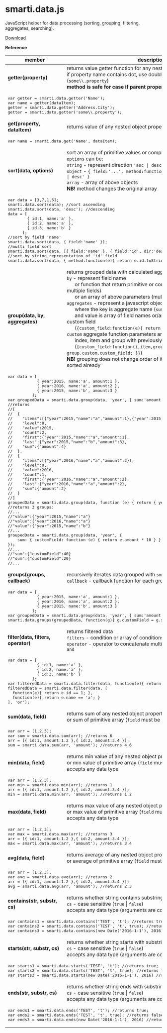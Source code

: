 # smarti.data.js

JavaScript helper for data processing (sorting, grouping, filtering, aggregates, searching).

[Download](https://raw.githubusercontent.com/onitecsoft/smarti.data.js/master/src/smarti.data.js)

<b>Reference</b>

<table>
  <thead>
    <tr>
      <th>member</th>
      <th>description</th>
    </tr>
  </thead>
  <tr>
    <td><b>getter(property)</b></td>
    <td>returns value getter function for any nested object property<br/>if property name contains dot, use double backslash to escape it (<code>some\\.property</code>)<br/><b>method is safe for case if parent property is not set</b></td>
  </tr>
  <tr>
    <td colspan="2">
<pre lang="javascript">
var getter = smarti.data.getter('Name');
var name = getter(dataItem);
getter = smarti.data.getter('Address.City');
getter = smarti.data.getter('some\\.property');
</pre>
    </td>
  </tr>
  <tr>
    <td><b>get(property, dataItem)</b></td>
    <td>returns value of any nested object property</td>
  </tr>
  <tr>
    <td colspan="2">
      <pre lang="javascript">var name = smarti.data.get('Name', dataItem);</pre>
    </td>
  </tr>
  <tr>
    <td><b>sort(data, options)</b></td>
    <td>sort an array of primitive values or complex objects<br/>
      <code>options</code> can be:<br/>
      <code>string</code> - represent direction <code>'asc | desc'</code><br/>
      <code>object</code> - <code>{ field:'...', method:function(e){ return ... }, dir:'asc | desc' }</code><br/>
      <code>array</code> - array of above objects<br/><b>NB!</b> method changes the original array</td>
  </tr>
  <tr>
    <td colspan="2">
<pre lang="javascript">
var data = [3,7,1,5];
smarti.data.sort(data); //sort ascending
smarti.data.sort(data, 'desc'); //descending
data = [
        { id:1, name:'a' },
        { id:2, name:'a' },
        { id:3, name:'b' }
      ];
//sort by field 'name'
smarti.data.sort(data, { field:'name' });
//multi field sort
smarti.data.sort(data, [{ field:'name' }, { field:'id', dir:'desc' }]);
//sort by string representation of 'id' field
smarti.data.sort(data, { method:function(e){ return e.id.toString() } });
</pre>
    </td>
  </tr>
  <tr>
    <td><b>group(data, by, aggregates)</b></td>
    <td>returns grouped data with calculated aggregates<br/>
      <code>by</code> - represent field name<br/>
      &nbsp; &nbsp; &nbsp; or function that return primitive or complex object value (group by multiple fields)<br/>
      &nbsp; &nbsp; &nbsp; or an array of above parameters (multiple nested groups)<br/>
      <code>aggregates</code> - represent a javascript object of calculated field aggregates<br/>
      &nbsp; &nbsp; &nbsp; where the key is aggregate name (<code>sum</code>, <code>avg</code>, <code>min</code>, <code>max</code>, <code>custom</code>)<br/>
      &nbsp; &nbsp; &nbsp; and value is array of field names or/and objects that represent custom field<br/>
      &nbsp; &nbsp; &nbsp; (<code>{custom_field:function(e){ return e.SomeField; }}</code>)<br/>
      <code>custom</code> aggregate function parameters are:<br/>
      &nbsp; &nbsp; &nbsp; index, item and group with previously calculated aggregates<br/>
      &nbsp; &nbsp; &nbsp; (<code>{custom_field:function(i,item,group){ return item.SomeField + group.custom.custom_field; }}</code>)<br/>
      <b>NB!</b> grouping does not change order of items, so supposed data is sorted already</td>
  </tr>
  <tr>
    <td colspan="2">
<pre lang="javascript">
var data = [
            { year:2015, name:'a', amount:1 },
            { year:2016, name:'a', amount:2 },
            { year:2015, name:'b', amount:3 }
          ];
var groupedData = smarti.data.group(data, 'year', { sum:'amount' });
//returns 
//[
//  {
//    "items":[{"year":2015,"name":"a","amount":1},{"year":2015,"name":"b","amount":3}],
//    "level":0,
//    "value":2015,
//    "count":2,
//    "first":{"year":2015,"name":"a","amount":1},
//    "last":{"year":2015,"name":"b","amount":3},
//    "sum":{"amount":4}
//  },
//  {
//    "items":[{"year":2016,"name":"a","amount":2}],
//    "level":0,
//    "value":2016,
//    "count":1,
//    "first":{"year":2016,"name":"a","amount":2},
//    "last":{"year":2016,"name":"a","amount":2},
//    "sum":{"amount":2}
//  }
//]
groupedData = smarti.data.group(data, function (e) { return { year: e.year, name: e.name } });
//returns 3 groups:
//...
//"value":{"year":2015,"name":"a"}
//"value":{"year":2016,"name":"a"}
//"value":{"year":2015,"name":"b"}
//...
groupedData = smarti.data.group(data, 'year', {
    sum: { customField: function (e) { return e.amount * 10 } }
});
//...
//"sum":{"customField":40}
//"sum":{"customField":20}
//...
</pre>
    </td>
  </tr>
  <tr>
    <td><b>groups(groups, callback)</b></td>
    <td>recursively iterates data grouped with <code>smarti.data.group</code><br/><code>callback</code> - callback function for each group (<code>function(group){ ... }</code>)</td>
  </tr>
  <tr>
    <td colspan="2">
<pre lang="javascript">
var data = [
            { year:2015, name:'a', amount:1 },
            { year:2016, name:'a', amount:2 },
            { year:2015, name:'b', amount:3 }
          ];
var groupedData = smarti.data.group(data, 'year', { sum:'amount' });
smarti.data.groups(groupedData, function(g){ g.customField = g.sum.amount * 10; });
</pre>
    </td>
  </tr>
  <tr>
    <td><b>filter(data, filters, operator)</b></td>
    <td>returns filtered data<br/><code>filters</code> - condition or array of conditions represented by functions<br/><code>operator</code> - operator to concatenate multiple conditions (<code>and</code>, <code>or</code>). Default <code>and</code> </td>
  </tr>
  <tr>
    <td colspan="2">
<pre lang="javascript">
var data = [
            { id:1, name:'a' },
            { id:2, name:'a' },
            { id:3, name:'b' }
          ];
var filteredData = smarti.data.filter(data, function(e){ return e.id > 1; });
filteredData = smarti.data.filter(data, [
  function(e){ return e.id == 1; },
  function(e){ return e.name == 'a'; }
], 'or');
</pre>
    </td>
  </tr>
  <tr>
    <td><b>sum(data, field)</b></td>
    <td>returns sum of any nested object property<br/>or sum of primitive array (<code>field</code> must be <code>null</code>)</td>
  </tr>
  <tr>
    <td colspan="2">
<pre lang="javascript">
var arr = [1,2,3];
var sum = smarti.data.sum(arr); //returns 6
arr = [{ id:1, amount:1.2 },{ id:2, amount:3.4 }];
sum = smarti.data.sum(arr, 'amount'); //returns 4.6
</pre>
    </td>
  </tr>
  <tr>
    <td><b>min(data, field)</b></td>
    <td>returns min value of any nested object property<br/>or min value of primitive array (<code>field</code> must be <code>null</code>)<br/>accepts any data type</td>
  </tr>
  <tr>
    <td colspan="2">
<pre lang="javascript">
var arr = [1,2,3];
var min = smarti.data.min(arr); //returns 1
arr = [{ id:1, amount:1.2 },{ id:2, amount:3.4 }];
min = smarti.data.min(arr, 'amount'); //returns 1.2
</pre>
    </td>
  </tr>
  <tr>
    <td><b>max(data, field)</b></td>
    <td>returns max value of any nested object property<br/>or max value of primitive array (<code>field</code> must be <code>null</code>)<br/>accepts any data type</td>
  </tr>
  <tr>
    <td colspan="2">
<pre lang="javascript">
var arr = [1,2,3];
var max = smarti.data.max(arr); //returns 3
arr = [{ id:1, amount:1.2 },{ id:2, amount:3.4 }];
max = smarti.data.max(arr, 'amount'); //returns 3.4
</pre>
    </td>
  </tr>
  <tr>
    <td><b>avg(data, field)</b></td>
    <td>returns average of any nested object property<br/>or average of primitive array (<code>field</code> must be <code>null</code>)</td>
  </tr>
  <tr>
    <td colspan="2">
<pre lang="javascript">
var arr = [1,2,3];
var avg = smarti.data.avg(arr); //returns 2
arr = [{ id:1, amount:1.2 },{ id:2, amount:3.4 }];
avg = smarti.data.avg(arr, 'amount'); //returns 2.3
</pre>
    </td>
  </tr>
  <tr>
    <td><b>contains(str, substr, cs)</b></td>
    <td>returns whether string contains substring<br/><code>cs</code> - case sensitive (<code>true</code> | <code>false</code>)<br/>accepts any data type (arguments are converted <code>toString()</code>)</td>
  </tr>
  <tr>
    <td colspan="2">
<pre lang="javascript">
var contains1 = smarti.data.contains('TEST', 't'); //returns true;
var contains2 = smarti.data.contains('TEST', 't', true); //returns false;
var contains3 = smarti.data.contains(new Date('2016-1-1'), 2016) //returns true;
</pre>
    </td>
  </tr>
  <tr>
    <td><b>starts(str, substr, cs)</b></td>
    <td>returns whether string starts with substring<br/><code>cs</code> - case sensitive (<code>true</code> | <code>false</code>)<br/>accepts any data type (arguments are converted <code>toString()</code>)</td>
  </tr>
  <tr>
    <td colspan="2">
<pre lang="javascript">
var starts1 = smarti.data.starts('TEST', 't'); //returns true;
var starts2 = smarti.data.starts('TEST', 't', true); //returns false;
var starts3 = smarti.data.starts(new Date('2016-1-1'), 2016) //returns false;
</pre>
    </td>
  </tr>
  <tr>
    <td><b>ends(str, substr, cs)</b></td>
    <td>returns whether string ends with substring<br/><code>cs</code> - case sensitive (<code>true</code> | <code>false</code>)<br/>accepts any data type (arguments are converted <code>toString()</code>)</td>
  </tr>
  <tr>
    <td colspan="2">
<pre lang="javascript">
var ends1 = smarti.data.ends('TEST', 't'); //returns true;
var ends2 = smarti.data.ends('TEST', 't', true); //returns false;
var ends3 = smarti.data.ends(new Date('2016-1-1'), 2016) //returns false;
</pre>
    </td>
  </tr>
</table>
